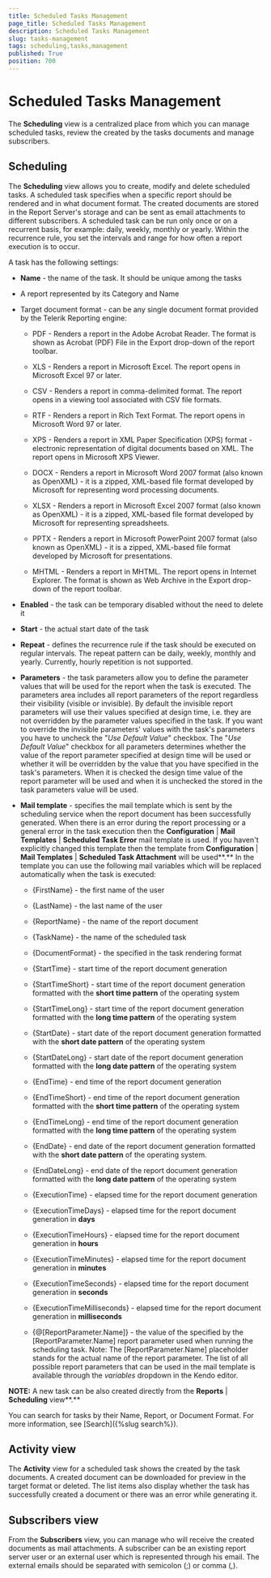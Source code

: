 ```yaml
---
title: Scheduled Tasks Management
page_title: Scheduled Tasks Management
description: Scheduled Tasks Management
slug: tasks-management
tags: scheduling,tasks,management
published: True
position: 700
---
```


# Scheduled Tasks Management



The **Scheduling** view is a centralized place from which you can manage scheduled tasks, review the created by the tasks documents and manage subscribers.

Scheduling
----------

The **Scheduling** view allows you to create, modify and delete scheduled tasks. A scheduled task specifies when a specific report should be rendered and in what document format. The created documents are stored in the Report Server's storage and can be sent as email attachments to different subscribers. A scheduled task can be run only once or on a recurrent basis, for example: daily, weekly, monthly or yearly. Within the recurrence rule, you set the intervals and range for how often a report execution is to occur.

A task has the following settings:

-   **Name** - the name of the task. It should be unique among the tasks

-   A report represented by its Category and Name

-   Target document format - can be any single document format provided by the Telerik Reporting engine:

    -   PDF - Renders a report in the Adobe Acrobat Reader. The format is shown as Acrobat (PDF) File in the Export drop-down of the report toolbar.

    -   XLS - Renders a report in Microsoft Excel. The report opens in Microsoft Excel 97 or later.

    -   CSV - Renders a report in comma-delimited format. The report opens in a viewing tool associated with CSV file formats.

    -   RTF - Renders a report in Rich Text Format. The report opens in Microsoft Word 97 or later.

    -   XPS - Renders a report in XML Paper Specification (XPS) format - electronic representation of digital documents based on XML. The report opens in Microsoft XPS Viewer.

    -   DOCX - Renders a report in Microsoft Word 2007 format (also known as OpenXML) - it is a zipped, XML-based file format developed by Microsoft for representing word processing documents.

    -   XLSX - Renders a report in Microsoft Excel 2007 format (also known as OpenXML) - it is a zipped, XML-based file format developed by Microsoft for representing spreadsheets.

    -   PPTX - Renders a report in Microsoft PowerPoint 2007 format (also known as OpenXML) - it is a zipped, XML-based file format developed by Microsoft for presentations.

    -   MHTML - Renders a report in MHTML. The report opens in Internet Explorer. The format is shown as Web Archive in the Export drop-down of the report toolbar.

-   **Enabled** - the task can be temporary disabled without the need to delete it

-   **Start** - the actual start date of the task

-   **Repeat** - defines the recurrence rule if the task should be executed on regular intervals. The repeat pattern can be daily, weekly, monthly and yearly. Currently, hourly repetition is not supported.

-   **Parameters** - the task parameters allow you to define the parameter values that will be used for the report when the task is executed. The parameters area includes all report parameters of the report regardless their visibility (visible or invisible). By default the invisible report parameters will use their values specified at design time, i.e. they are not overridden by the parameter values specified in the task. If you want to override the invisible parameters' values with the task's parameters you have to uncheck the "*Use Default Value*" checkbox.
The "*Use Default Value*" checkbox for all parameters determines whether the value of the report parameter specified at design time will be used or whether it will be overridden by the value that you have specified in the task's parameters. When it is checked the design time value of the report parameter will be used and when it is unchecked the stored in the task parameters value will be used.

-   **Mail template** - specifies the mail template which is sent by the scheduling service when the report document has been successfully generated. When there is an error during the report processing or a general error in the task execution then the **Configuration** | **Mail Templates** | **Scheduled Task Error** mail template is used.
    If you haven't explicitly changed this template then the template from **Configuration** | **Mail Templates** | **Scheduled Task Attachment** will be used**.**
    In the template you can use the following mail variables which will be replaced automatically when the task is executed:

    -   {FirstName} - the first name of the user

    -   {LastName} - the last name of the user

    -   {ReportName} - the name of the report document

    -   {TaskName} - the name of the scheduled task

    -   {DocumentFormat} - the specified in the task rendering format

    -   {StartTime} - start time of the report document generation

    -   {StartTimeShort} - start time of the report document generation formatted with the **short time pattern** of the operating system

    -   {StartTimeLong} - start time of the report document generation formatted with the **long time pattern** of the operating system

    -   {StartDate} - start date of the report document generation formatted with the **short date pattern** of the operating system

    -   {StartDateLong} - start date of the report document generation formatted with the **long date pattern** of the operating system

    -   {EndTime} - end time of the report document generation

    -   {EndTimeShort} - end time of the report document generation formatted with the **short time pattern** of the operating system

    -   {EndTimeLong} - end time of the report document generation formatted with the **long time pattern** of the operating system

    -   {EndDate} - end date of the report document generation formatted with the **short date pattern** of the operating system.

    -   {EndDateLong} - end date of the report document generation formatted with the **long date pattern** of the operating system

    -   {ExecutionTime} - elapsed time for the report document generation

    -   {ExecutionTimeDays} - elapsed time for the report document generation in **days**

    -   {ExecutionTimeHours} - elapsed time for the report document generation in **hours**

    -   {ExecutionTimeMinutes} - elapsed time for the report document generation in **minutes**

    -   {ExecutionTimeSeconds} - elapsed time for the report document generation in **seconds**

    -   {ExecutionTimeMilliseconds} - elapsed time for the report document generation in **milliseconds**

    -   {@\[ReportParameter.Name\]} - the value of the specified by the \[ReportParameter.Name\] report parameter used when running the scheduling task.
        Note: The \[ReportParameter.Name\] placeholder stands for the actual name of the report parameter. The list of all possible report parameters that can be used in the mail template is available through the *variables* dropdown in the Kendo editor.

**NOTE:** A new task can be also created directly from the **Reports** | **Scheduling** view**.**

You can search for tasks by their Name, Report, or Document Format. For more information, see [Search]({%slug search%}).

Activity view
-------------

The **Activity** view for a scheduled task shows the created by the task documents. A created document can be downloaded for preview in the target format or deleted. The list items also display whether the task has successfully created a document or there was an error while generating it.

Subscribers view
----------------

From the **Subscribers** view, you can manage who will receive the created documents as mail attachments. A subscriber can be an existing report server user or an external user which is represented through his email. The external emails should be separated with semicolon (;) or comma (,).
